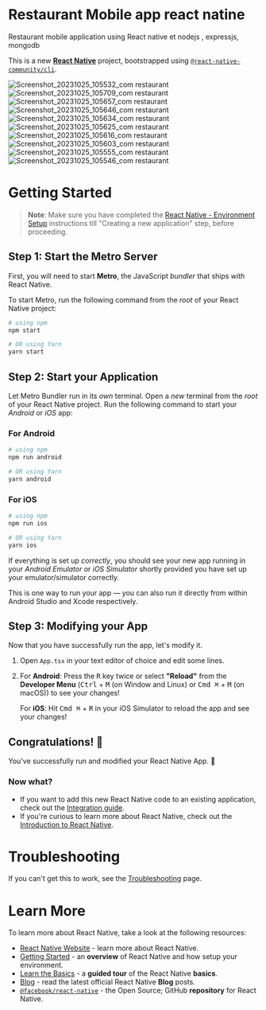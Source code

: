 # Restaurant Mobile app react natine
 Restaurant mobile application using React native et nodejs , expressjs, mongodb

This is a new [**React Native**](https://reactnative.dev) project, bootstrapped using [`@react-native-community/cli`](https://github.com/react-native-community/cli).

![Screenshot_20231025_105532_com restaurant](https://github.com/mezianysaid/Restaurant-Mobile-App-React-Native/assets/79142324/2fc7d479-a8f4-4f7f-ba15-7d3f3b58f6e0)
![Screenshot_20231025_105709_com restaurant](https://github.com/mezianysaid/Restaurant-Mobile-App-React-Native/assets/79142324/88bc78cb-61bd-4a70-b6f2-395b29d82d60)
![Screenshot_20231025_105657_com restaurant](https://github.com/mezianysaid/Restaurant-Mobile-App-React-Native/assets/79142324/b7d467e7-06e6-4e73-bc48-c33fd65ea9d4)
![Screenshot_20231025_105646_com restaurant](https://github.com/mezianysaid/Restaurant-Mobile-App-React-Native/assets/79142324/fe552c5f-0584-493e-bef9-4352742f0208)
![Screenshot_20231025_105634_com restaurant](https://github.com/mezianysaid/Restaurant-Mobile-App-React-Native/assets/79142324/7fdabe3a-dc81-47cf-be42-b56cf0bd380a)
![Screenshot_20231025_105625_com restaurant](https://github.com/mezianysaid/Restaurant-Mobile-App-React-Native/assets/79142324/22f56cfe-c853-4978-b3b2-5778d62ff3e7)
![Screenshot_20231025_105616_com restaurant](https://github.com/mezianysaid/Restaurant-Mobile-App-React-Native/assets/79142324/ba90f508-d823-4fee-a9b7-9166ad117a0d)
![Screenshot_20231025_105603_com restaurant](https://github.com/mezianysaid/Restaurant-Mobile-App-React-Native/assets/79142324/e3dda943-e103-4045-801d-a3bf2bd9864c)
![Screenshot_20231025_105555_com restaurant](https://github.com/mezianysaid/Restaurant-Mobile-App-React-Native/assets/79142324/2a29d21f-51f3-4f54-a484-4619cb4ad321)
![Screenshot_20231025_105546_com restaurant](https://github.com/mezianysaid/Restaurant-Mobile-App-React-Native/assets/79142324/fae23452-46c8-4c5e-bdea-96ebfd64c0d4)


# Getting Started

>**Note**: Make sure you have completed the [React Native - Environment Setup](https://reactnative.dev/docs/environment-setup) instructions till "Creating a new application" step, before proceeding.

## Step 1: Start the Metro Server

First, you will need to start **Metro**, the JavaScript _bundler_ that ships _with_ React Native.

To start Metro, run the following command from the _root_ of your React Native project:

```bash
# using npm
npm start

# OR using Yarn
yarn start
```

## Step 2: Start your Application

Let Metro Bundler run in its _own_ terminal. Open a _new_ terminal from the _root_ of your React Native project. Run the following command to start your _Android_ or _iOS_ app:

### For Android

```bash
# using npm
npm run android

# OR using Yarn
yarn android
```

### For iOS

```bash
# using npm
npm run ios

# OR using Yarn
yarn ios
```

If everything is set up _correctly_, you should see your new app running in your _Android Emulator_ or _iOS Simulator_ shortly provided you have set up your emulator/simulator correctly.

This is one way to run your app — you can also run it directly from within Android Studio and Xcode respectively.

## Step 3: Modifying your App

Now that you have successfully run the app, let's modify it.

1. Open `App.tsx` in your text editor of choice and edit some lines.
2. For **Android**: Press the <kbd>R</kbd> key twice or select **"Reload"** from the **Developer Menu** (<kbd>Ctrl</kbd> + <kbd>M</kbd> (on Window and Linux) or <kbd>Cmd ⌘</kbd> + <kbd>M</kbd> (on macOS)) to see your changes!

   For **iOS**: Hit <kbd>Cmd ⌘</kbd> + <kbd>R</kbd> in your iOS Simulator to reload the app and see your changes!

## Congratulations! :tada:

You've successfully run and modified your React Native App. :partying_face:

### Now what?

- If you want to add this new React Native code to an existing application, check out the [Integration guide](https://reactnative.dev/docs/integration-with-existing-apps).
- If you're curious to learn more about React Native, check out the [Introduction to React Native](https://reactnative.dev/docs/getting-started).

# Troubleshooting

If you can't get this to work, see the [Troubleshooting](https://reactnative.dev/docs/troubleshooting) page.

# Learn More

To learn more about React Native, take a look at the following resources:

- [React Native Website](https://reactnative.dev) - learn more about React Native.
- [Getting Started](https://reactnative.dev/docs/environment-setup) - an **overview** of React Native and how setup your environment.
- [Learn the Basics](https://reactnative.dev/docs/getting-started) - a **guided tour** of the React Native **basics**.
- [Blog](https://reactnative.dev/blog) - read the latest official React Native **Blog** posts.
- [`@facebook/react-native`](https://github.com/facebook/react-native) - the Open Source; GitHub **repository** for React Native.
